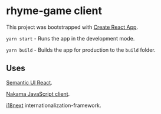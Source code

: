 # rhyme-game client

This project was bootstrapped with [Create React App](https://github.com/facebook/create-react-app).

`yarn start` - Runs the app in the development mode.

`yarn build` - Builds the app for production to the `build` folder.

## Uses

[Semantic UI React](https://react.semantic-ui.com/).

[Nakama JavaScript client](https://github.com/heroiclabs/nakama-js).

[i18next](https://www.i18next.com/) internationalization-framework.